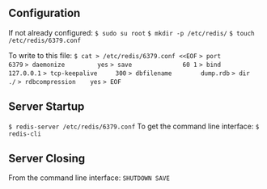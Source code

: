 ## Configuration 
If not already configured:
``$ sudo su root``
``$ mkdir -p /etc/redis/``
``$ touch /etc/redis/6379.conf``

To write to this file:
``$ cat > /etc/redis/6379.conf <<EOF``
``> port              6379``
``> daemonize         yes``
``> save              60 1``
``> bind              127.0.0.1``
``> tcp-keepalive     300``
``> dbfilename        dump.rdb``
``> dir               ./``
``> rdbcompression    yes``
``> EOF``

## Server Startup
``$ redis-server /etc/redis/6379.conf``
To get the command line interface:
``$ redis-cli``

## Server Closing
From the command line interface:
``SHUTDOWN SAVE``
